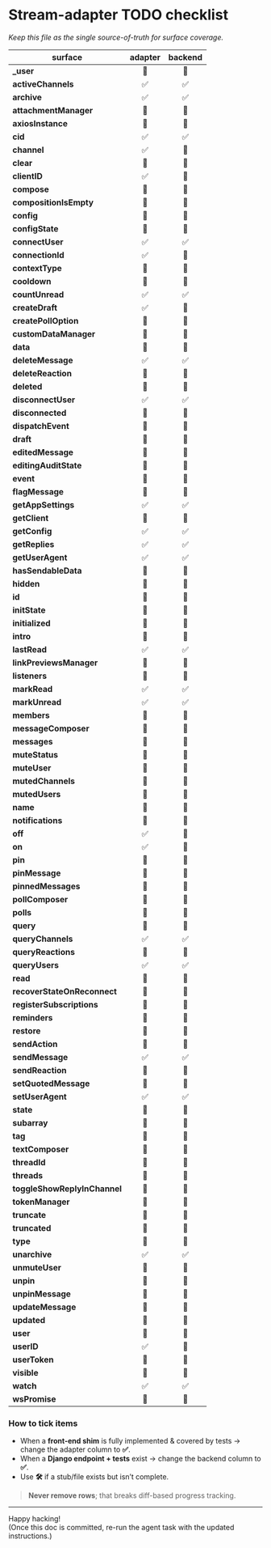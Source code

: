 # Stream-adapter TODO checklist  
_Keep this file as the single source-of-truth for surface coverage._

| surface                                      | adapter | backend |
|----------------------------------------------|:-------:|:-------:|
| **_user**                                    | 🔲 | 🔲 |
| **activeChannels**                           | ✅ | ✅ |
| **archive**                                  | ✅ | ✅ |
| **attachmentManager**                        | 🔲 | 🔲 |
| **axiosInstance**                            | 🔲 | 🔲 |
| **cid**                                      | ✅ | ✅ |
| **channel**                                  | ✅ | 🔲 |
| **clear**                                    | 🔲 | 🔲 |
| **clientID**                                 | ✅ | 🔲 |
| **compose**                                  | 🔲 | 🔲 |
| **compositionIsEmpty**                       | 🔲 | 🔲 |
| **config**                                   | 🔲 | 🔲 |
| **configState**                              | 🔲 | 🔲 |
| **connectUser**                              | ✅ | ✅ |
| **connectionId**                             | ✅ | 🔲 |
| **contextType**                              | 🔲 | 🔲 |
| **cooldown**                                 | 🔲 | 🔲 |
| **countUnread**                              | ✅ | ✅ |
| **createDraft**                              | ✅ | 🔲 |
| **createPollOption**                         | 🔲 | 🔲 |
| **customDataManager**                        | 🔲 | 🔲 |
| **data**                                     | 🔲 | 🔲 |
| **deleteMessage**                            | ✅ | ✅ |
| **deleteReaction**                           | 🔲 | 🔲 |
| **deleted**                                  | 🔲 | 🔲 |
| **disconnectUser**                           | ✅ | ✅ |
| **disconnected**                             | 🔲 | 🔲 |
| **dispatchEvent**                            | 🔲 | 🔲 |
| **draft**                                    | 🔲 | 🔲 |
| **editedMessage**                            | 🔲 | 🔲 |
| **editingAuditState**                        | 🔲 | 🔲 |
| **event**                                    | 🔲 | 🔲 |
| **flagMessage**                              | 🔲 | 🔲 |
| **getAppSettings**                           | ✅ | ✅ |
| **getClient**                                | 🔲 | 🔲 |
| **getConfig**                                | ✅ | ✅ |
| **getReplies**                               | ✅ | ✅ |
| **getUserAgent**                             | ✅ | ✅ |
| **hasSendableData**                          | 🔲 | 🔲 |
| **hidden**                                   | 🔲 | 🔲 |
| **id**                                       | 🔲 | 🔲 |
| **initState**                                | 🔲 | 🔲 |
| **initialized**                              | 🔲 | 🔲 |
| **intro**                                    | 🔲 | 🔲 |
| **lastRead**                                 | ✅ | ✅ |
| **linkPreviewsManager**                      | 🔲 | 🔲 |
| **listeners**                                | 🔲 | 🔲 |
| **markRead**                                 | ✅ | ✅ |
| **markUnread**                               | ✅ | ✅ |
| **members**                                  | 🔲 | 🔲 |
| **messageComposer**                          | 🔲 | 🔲 |
| **messages**                                 | 🔲 | 🔲 |
| **muteStatus**                               | 🔲 | 🔲 |
| **muteUser**                                 | 🔲 | 🔲 |
| **mutedChannels**                            | 🔲 | 🔲 |
| **mutedUsers**                               | 🔲 | 🔲 |
| **name**                                     | 🔲 | 🔲 |
| **notifications**                            | 🔲 | 🔲 |
| **off**                                      | ✅ | 🔲 |
| **on**                                       | ✅ | 🔲 |
| **pin**                                      | 🔲 | 🔲 |
| **pinMessage**                               | 🔲 | 🔲 |
| **pinnedMessages**                           | 🔲 | 🔲 |
| **pollComposer**                             | 🔲 | 🔲 |
| **polls**                                    | 🔲 | 🔲 |
| **query**                                    | 🔲 | 🔲 |
| **queryChannels**                            | ✅ | ✅ |
| **queryReactions**                           | 🔲 | 🔲 |
| **queryUsers**                               | ✅ | ✅ |
| **read**                                     | 🔲 | 🔲 |
| **recoverStateOnReconnect**                  | 🔲 | 🔲 |
| **registerSubscriptions**                    | 🔲 | 🔲 |
| **reminders**                                | 🔲 | 🔲 |
| **restore**                                  | 🔲 | 🔲 |
| **sendAction**                               | 🔲 | 🔲 |
| **sendMessage**                              | ✅ | ✅ |
| **sendReaction**                             | 🔲 | 🔲 |
| **setQuotedMessage**                         | 🔲 | 🔲 |
| **setUserAgent**                             | ✅ | ✅ |
| **state**                                    | 🔲 | 🔲 |
| **subarray**                                 | 🔲 | 🔲 |
| **tag**                                      | 🔲 | 🔲 |
| **textComposer**                             | 🔲 | 🔲 |
| **threadId**                                 | 🔲 | 🔲 |
| **threads**                                  | 🔲 | 🔲 |
| **toggleShowReplyInChannel**                 | 🔲 | 🔲 |
| **tokenManager**                             | 🔲 | 🔲 |
| **truncate**                                 | 🔲 | 🔲 |
| **truncated**                                | 🔲 | 🔲 |
| **type**                                     | 🔲 | 🔲 |
| **unarchive**                                | ✅ | ✅ |
| **unmuteUser**                               | 🔲 | 🔲 |
| **unpin**                                    | 🔲 | 🔲 |
| **unpinMessage**                             | 🔲 | 🔲 |
| **updateMessage**                            | 🔲 | 🔲 |
| **updated**                                  | 🔲 | 🔲 |
| **user**                                     | 🔲 | 🔲 |
| **userID**                                   | ✅ | 🔲 |
| **userToken**                                | 🔲 | 🔲 |
| **visible**                                  | 🔲 | 🔲 |
| **watch**                                    | ✅ | ✅ |
| **wsPromise**                                | 🔲 | 🔲 |

### How to tick items
* When a **front-end shim** is fully implemented & covered by tests → change the adapter column to **✅**.
* When a **Django endpoint + tests** exist → change the backend column to **✅**.
* Use **🛠** if a stub/file exists but isn’t complete.

> **Never remove rows**; that breaks diff-based progress tracking.

---

Happy hacking!  
(Once this doc is committed, re-run the agent task with the updated instructions.)
